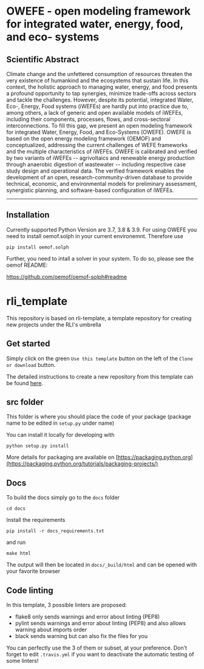 # OWEFE - open modeling framework for integrated water, energy, food, and eco- systems

## Scientific Abstract
Climate change and the unfettered consumption of resources threaten the very existence of humankind and the ecosystems that sustain life. In this context, the holistic approach to managing water, energy, and food presents a profound opportunity to tap synergies, minimize trade-offs across sectors and tackle the challenges. However, despite its potential, integrated Water, Eco-, Energy, Food systems (iWEFEs) are hardly put into practice due to, among others, a lack of generic and open available models of iWEFEs, including their components, processes, flows, and cross-sectoral interconnections. To fill this gap, we present an open modeling framework for integrated Water, Energy, Food, and Eco-Systems (OWEFE). OWEFE is based on the open energy modeling framework (OEMOF) and conceptualized, addressing the current challenges of WEFE frameworks and the multiple characteristics of iWEFEs. OWEFE is calibrated and verified by two variants of iWEFEs -- agrivoltaics and renewable energy production through anaerobic digestion of wastewater -- including respective case study design and operational data. The verified framework enables the development of an open, research-community-driven database to provide technical, economic, and environmental models for preliminary assessment, synergistic planning, and software-based configuration of iWEFEs.

___
## Installation

Currently supported Python Version are 3.7, 3.8 & 3.9. For using OWEFE you need to install oemof.solph in your current environemnt. Therefore use 

    pip install oemof.solph


Further, you need to intall a solver in your system. To do so, please see the oemof README:

https://github.com/oemof/oemof-solph#readme

# rli_template

This repository is based on rli-template, a template repository for creating new projects under the RLI's umbrella

## Get started

Simply click on the green `Use this template` button on the left of the `Clone or download` button.

The detailed instructions to create a new repository from this template can be found [here](https://help.github.com/en/articles/creating-a-repository-from-a-template).

## src folder

This folder is where you should place the code of your package (package name to be edited in `setup.py` under name)

You can install it locally for developing with

    python setup.py install
    
More details for packaging are available on [https://packaging.python.org](https://packaging.python.org/tutorials/packaging-projects/)


## Docs

To build the docs simply go to the `docs` folder

    cd docs

Install the requirements

    pip install -r docs_requirements.txt

and run

    make html

The output will then be located in `docs/_build/html` and can be opened with your favorite browser

## Code linting

In this template, 3 possible linters are proposed:
- flake8 only sends warnings and error about linting (PEP8)
- pylint sends warnings and error about linting (PEP8) and also allows warning about imports order
- black sends warning but can also fix the files for you

You can perfectly use the 3 of them or subset, at your preference. Don't forget to edit `.travis.yml` if you want to deactivate the automatic testing of some linters!
